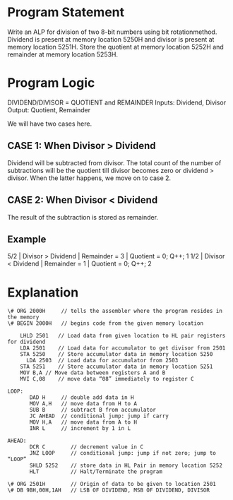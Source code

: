 # Program Statement
Write an ALP for division of two 8-bit numbers using bit rotationmethod. 
Dividend is present at memory location 5250H and divisor is present at memory location 5251H. 
Store the quotient at memory location 5252H and remainder at memory location 5253H.

# Program Logic
DIVIDEND/DIVISOR = QUOTIENT and REMAINDER
Inputs: Dividend, Divisor 
Output: Quotient, Remainder

We will have two cases here.

## CASE 1: When Divisor > Dividend 
Dividend will be subtracted from divisor. The total count of the number of subtractions will be the quotient till divisor becomes zero or dividend > divisor. 
When the latter happens, we move on to case 2.

## CASE 2: When Divisor < Dividend
The result of the subtraction is stored as remainder.

## Example

5/2 | Divisor > Dividend | Remainder = 3 | Quotient = 0; Q++; 1
1/2 | Divisor < Dividend | Remainder = 1 | Quotient = 0; Q++; 2

# Explanation

	\# ORG 2000H	 // tells the assembler where the program resides in the memory
	\# BEGIN 2000H   // begins code from the given memory location

		LHLD 2501	// Load data from given location to HL pair registers for dividend
		LDA 2501	// Load data for accumulator to get divisor from 2501
		STA 5250	// Store accumulator data in memory location 5250
		  LDA 2503	// Load data for accumulator from 2503
		STA 5251	// Store accumulator data in memory location 5251
		MOV B,A	// Move data between registers A and B
		MVI C,08	// move data “08” immediately to register C

	LOOP:       
	       DAD H     // double add data in H
	       MOV A,H   // move data from H to A
	       SUB B     // subtract B from accumulator
	       JC AHEAD  // conditional jump: jump if carry
	       MOV H,A   // move data from A to H
	       INR L     // increment by 1 in L
	
	AHEAD:       
	       DCR C	    // decrement value in C
	       JNZ LOOP	    // conditional jump: jump if not zero; jump to “LOOP”
	       SHLD 5252	// store data in HL Pair in memory location 5252
	       HLT		    // Halt/Terminate the program
	
	\# ORG 2501H		// Origin of data to be given to location 2501
	\# DB 9BH,00H,1AH	// LSB OF DIVIDEND, MSB OF DIVIDEND, DIVISOR
